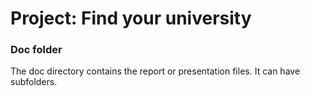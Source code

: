# Project: Find your university
### Doc folder

The doc directory contains the report or presentation files. It can have subfolders.  
